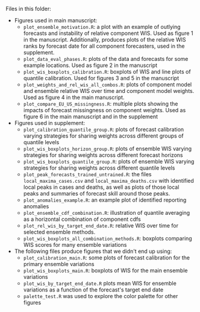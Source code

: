 Files in this folder:

 * Figures used in main manuscript:
    * `plot_ensemble_motivation.R`: a plot with an example of outlying forecasts and instability of relative component WIS. Used as figure 1 in the manuscript.  Additionally, produces plots of the relative WIS ranks by forecast date for all component forecasters, used in the supplement.
    * `plot_data_eval_phases.R`: plots of the data and forecasts for some example locations. Used as figure 2 in the manuscript
    * `plot_wis_boxplots_calibration.R`: boxplots of WIS and line plots of quantile calibration. Used for figures 3 and 5 in the manuscript
    * `plot_weights_and_rel_wis_all_combos.R`: plots of component model and ensemble relative WIS over time and component model weights. Used as figure 4 in the main manuscript.
    * `plot_compare_EU_US_missingness.R`: multiple plots showing the impacts of forecast missingness on component weights. Used as figure 6 in the main manuscript and in the supplement
 * Figures used in supplement:
    * `plot_calibration_quantile_group.R`: plots of forecast calibration varying strategies for sharing weights across different groups of quantile levels
    * `plot_wis_boxplots_horizon_group.R`: plots of ensemble WIS varying strategies for sharing weights across different forecast horizons
    * `plot_wis_boxplots_quantile_group.R`: plots of ensemble WIS varying strategies for sharing weights across different quantile levels
    * `plot_peak_forecasts_trained_untrained.R`: the files `local_maxima_cases.csv` and `local_maxima_deaths.csv` with identified local peaks in cases and deaths, as well as plots of those local peaks and summaries of forecast skill around those peaks.
    * `plot_anomalies_example.R`: an example plot of identified reporting anomalies
    * `plot_ensemble_cdf_combination.R`: illustration of quantile averaging as a horizontal combination of component cdfs
    * `plot_rel_wis_by_target_end_date.R`: relative WIS over time for selected ensemble methods.
    * `plot_wis_boxplots_all_combination_methods.R`: boxplots comparing WIS scores for many ensemble variations
 * The following files produce figures that we didn't end up using:
    * `plot_calibration_main.R`: some plots of forecast calibration for the primary ensemble variations
    * `plot_wis_boxplots_main.R`: boxplots of WIS for the main ensemble variations
    * `plot_wis_by_target_end_date.R` plots mean WIS for ensemble variations as a function of the forecast's target end date
    * `palette_test.R` was used to explore the color palette for other figures
